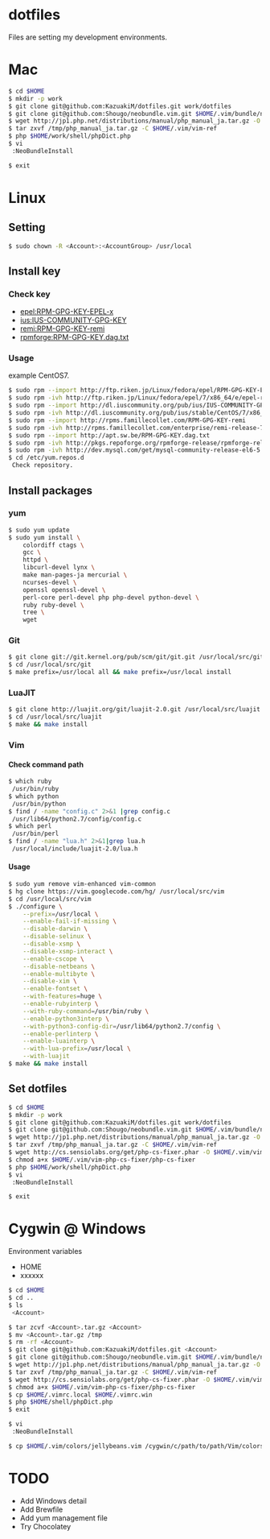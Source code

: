 dotfiles
==============

Files are setting my development environments.

# Mac

```zsh
$ cd $HOME
$ mkdir -p work
$ git clone git@github.com:KazuakiM/dotfiles.git work/dotfiles
$ git clone git@github.com:Shougo/neobundle.vim.git $HOME/.vim/bundle/neobundle.vim
$ wget http://jp1.php.net/distributions/manual/php_manual_ja.tar.gz -O /tmp
$ tar zxvf /tmp/php_manual_ja.tar.gz -C $HOME/.vim/vim-ref
$ php $HOME/work/shell/phpDict.php
$ vi
 :NeoBundleInstall

$ exit
```

# Linux
## Setting
```bash
$ sudo chown -R <Account>:<AccountGroup> /usr/local
```
## Install key
### Check key
* [epel:RPM-GPG-KEY-EPEL-x](http://ftp.riken.jp/Linux/fedora/epel)
* [ius:IUS-COMMUNITY-GPG-KEY](http://dl.iuscommunity.org/pub/ius/IUS-COMMUNITY-GPG-KEY)
* [remi:RPM-GPG-KEY-remi](http://rpms.famillecollet.com/RPM-GPG-KEY-remi)
* [rpmforge:RPM-GPG-KEY.dag.txt](http://apt.sw.be/RPM-GPG-KEY.dag.txt)

### Usage
example CentOS7.
```bash
$ sudo rpm --import http://ftp.riken.jp/Linux/fedora/epel/RPM-GPG-KEY-EPEL-7
$ sudo rpm -ivh http://ftp.riken.jp/Linux/fedora/epel/7/x86_64/e/epel-release-7-2.noarch.rpm
$ sudo rpm --import http://dl.iuscommunity.org/pub/ius/IUS-COMMUNITY-GPG-KEY
$ sudo rpm -ivh http://dl.iuscommunity.org/pub/ius/stable/CentOS/7/x86_64/ius-release-1.0-13.ius.centos7.noarch.rpm
$ sudo rpm --import http://rpms.famillecollet.com/RPM-GPG-KEY-remi
$ sudo rpm -ivh http://rpms.famillecollet.com/enterprise/remi-release-7.rpm
$ sudo rpm --import http://apt.sw.be/RPM-GPG-KEY.dag.txt
$ sudo rpm -ivh http://pkgs.repoforge.org/rpmforge-release/rpmforge-release-0.5.3-1.el7.rf.x86_64.rpm
$ sudo rpm -ivh http://dev.mysql.com/get/mysql-community-release-el6-5.noarch.rpm
$ cd /etc/yum.repos.d
 Check repository.
```
## Install packages
### yum
``` bash
$ sudo yum update
$ sudo yum install \
    colordiff ctags \
    gcc \
    httpd \
    libcurl-devel lynx \
    make man-pages-ja mercurial \
    ncurses-devel \
    openssl openssl-devel \
    perl-core perl-devel php php-devel python-devel \
    ruby ruby-devel \
    tree \
    wget
```
### Git
```bash
$ git clone git://git.kernel.org/pub/scm/git/git.git /usr/local/src/git
$ cd /usr/local/src/git
$ make prefix=/usr/local all && make prefix=/usr/local install
```
### LuaJIT
```bash
$ git clone http://luajit.org/git/luajit-2.0.git /usr/local/src/luajit
$ cd /usr/local/src/luajit
$ make && make install
```
### Vim
#### Check command path
```bash
$ which ruby
 /usr/bin/ruby
$ which python
 /usr/bin/python
$ find / -name "config.c" 2>&1 |grep config.c
 /usr/lib64/python2.7/config/config.c
$ which perl
 /usr/bin/perl
$ find / -name "lua.h" 2>&1|grep lua.h
 /usr/local/include/luajit-2.0/lua.h
```
#### Usage
```bash
$ sudo yum remove vim-enhanced vim-common
$ hg clone https://vim.googlecode.com/hg/ /usr/local/src/vim
$ cd /usr/local/src/vim
$ ./configure \
    --prefix=/usr/local \
    --enable-fail-if-missing \
    --disable-darwin \
    --disable-selinux \
    --disable-xsmp \
    --disable-xsmp-interact \
    --enable-cscope \
    --disable-netbeans \
    --enable-multibyte \
    --disable-xim \
    --enable-fontset \
    --with-features=huge \
    --enable-rubyinterp \
    --with-ruby-command=/usr/bin/ruby \
    --enable-python3interp \
    --with-python3-config-dir=/usr/lib64/python2.7/config \
    --enable-perlinterp \
    --enable-luainterp \
    --with-lua-prefix=/usr/local \
    --with-luajit
$ make && make install
```
## Set dotfiles
```bash
$ cd $HOME
$ mkdir -p work
$ git clone git@github.com:KazuakiM/dotfiles.git work/dotfiles
$ git clone git@github.com:Shougo/neobundle.vim.git $HOME/.vim/bundle/neobundle.vim
$ wget http://jp1.php.net/distributions/manual/php_manual_ja.tar.gz -O /tmp
$ tar zxvf /tmp/php_manual_ja.tar.gz -C $HOME/.vim/vim-ref
$ wget http://cs.sensiolabs.org/get/php-cs-fixer.phar -O $HOME/.vim/vim-php-cs-fixer/php-cs-fixer
$ chmod a+x $HOME/.vim/vim-php-cs-fixer/php-cs-fixer
$ php $HOME/work/shell/phpDict.php
$ vi
 :NeoBundleInstall

$ exit
```

# Cygwin @ Windows

Environment variables
* HOME
* xxxxxx

```bash
$ cd $HOME
$ cd ..
$ ls
 <Account>

$ tar zcvf <Account>.tar.gz <Account>
$ mv <Account>.tar.gz /tmp
$ rm -rf <Account>
$ git clone git@github.com:KazuakiM/dotfiles.git <Account>
$ git clone git@github.com:Shougo/neobundle.vim.git $HOME/.vim/bundle/neobundle.vim
$ wget http://jp1.php.net/distributions/manual/php_manual_ja.tar.gz -O /tmp
$ tar zxvf /tmp/php_manual_ja.tar.gz -C $HOME/.vim/vim-ref
$ wget http://cs.sensiolabs.org/get/php-cs-fixer.phar -O $HOME/.vim/vim-php-cs-fixer/php-cs-fixer
$ chmod a+x $HOME/.vim/vim-php-cs-fixer/php-cs-fixer
$ cp $HOME/.vimrc.local $HOME/.vimrc.win
$ php $HOME/shell/phpDict.php
$ exit
```

```bash
$ vi
 :NeoBundleInstall

$ cp $HOME/.vim/colors/jellybeans.vim /cygwin/c/path/to/path/Vim/colors/
```

# TODO

* Add Windows detail
* Add Brewfile
* Add yum management file
* Try Chocolatey
